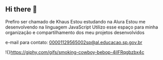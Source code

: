 ## Hi there 👋

Prefiro ser chamado de Khaus
Estou estudando na Alura
Estou me desenvolvendo na linguagem JavaScript
Utilizo esse espaço para minha organização e compartilhamento dos meu projetos desenvolvidos

e-mail para contato: 00001129565002sp@al.educacao.sp.gov.br

!{}https://giphy.com/gifs/smoking-cowboy-bebop-4ilFRqgbzbx4c
